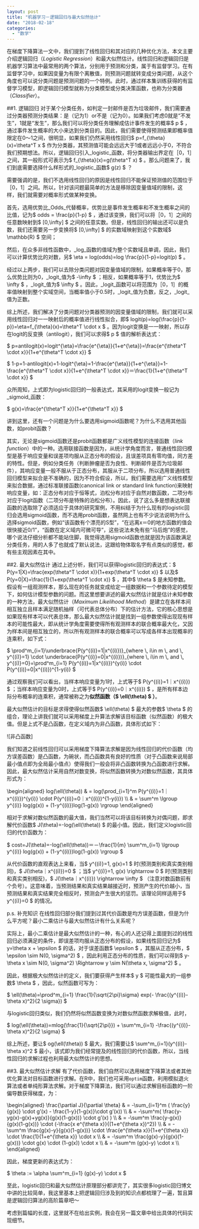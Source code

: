 ```yaml
---
layout: post
title: "机器学习－逻辑回归与最大似然估计"
date: "2018-02-18"
categories: 
  - "数学"
---
```


在梯度下降算法一文中，我们提到了线性回归和其对应的几种优化方法，本文主要介绍逻辑回归（_Logistic Regression_）和最大似然估计。线性回归和逻辑回归是机器学习算法中最常用的两个算法，分别用于预测和分类，属于有监督学习。在有监督学习中，如果因变量为有限个离散值，则预测问题就转变成分类问题，从这个角度也可以说分类问题是预测问题的一个特例。此时，通过样本集训练获得的有监督学习模型，即逻辑回归模型就称为分类模型或分类决策函数，也称为分类器（_Classifier_）。

##1. 逻辑回归 对于某个分类任务，如判定一封邮件是否为垃圾邮件，我们需要通过分类器预测分类结果：是（记为1）or不是（记为0）。如果我们考虑0就是“不发生”，1就是“发生”，那么我们可以将分类任务理解成估计事件发生的概率$ p $ ，通过事件发生概率的大小来达到分类目的。因此，我们需要使得预测结果即概率值限定在0～1之间，很明显，如果我们仍然采用线性回归$ p=f\_{\\theta}(x)=\\theta^T x $ 作为分类器，其预测值可能会远远大于1或者远远小于0，不符合我们预期想法。所以，逻辑回归引入_logistic_函数，将分类器输出界定在［0，1］之间，其一般形式可表示为$ f\_{\\theta}(x)=g(\\theta^T x) $ 。那么问题来了，我们到底需要选择什么样形式的_logistic_函数$ g(z) $ ？

需要强调的是，我们不选用线性回归的原因是线性回归不能保证预测值的范围位于［0，1］之间。所以，针对该问题最简单的方法是移除因变量值域的限制，这样，我们就需要对概率形式做某种变换。

首先，选用优势比_Odds_代替概率，优势比是事件发生概率和不发生概率之间的比值，记为$ odds = \\frac{p}{1-p} $ ，通过该变换，我们可以将［0，1］之间的任意数映射到$ \[0,\\infty\] $ 之间的任意实数。但是，线性回归的输出还可以是负数，我们还需要另一步变换将$ \[0,\\infty\] $ 的实数域映射到这个实数域$ \\mathbb{R} $ 空间；

然后，在众多非线性函数中，_log_函数的值域为整个实数域且单调，因此，我们可以计算优势比的对数，另$ \\eta = log(odds)=log \\frac{p}{1-p}=logit(p) $ 。

经过以上两步，我们可以去除分类问题对因变量值域的限制，如果概率等于0，那么优势比则为0，_logit_值为$ -\\infty $ ；相反，如果概率等于1，优势比为$ \\infty $ ，_logit_值为$ \\infty $ 。因此，_logit_函数可以将范围为［0，1］的概率值映射到整个实域空间，当概率值小于0.5时，_logit_值为负数，反之，_logit_值为正数。

综上所述，我们解决了分类问题对分类器预测的因变量值域的限制，我们就可以采用线性回归对一一映射后的概率值进行线性拟合，即$ logit(p)=log(\\frac{p}{1-p})=\\eta=f\_{\\theta}(x)=\\theta^T \\cdot x $ 。因为logit变换是一一映射，所以存在logit的反变换（antilogit），我们可以求得$ p $ 值的解析表达式：

$ p=antilogit(x)=logit^{\\eta}=\\frac{e^{\\eta}}{1+e^{\\eta}}=\\frac{e^{\\theta^T \\cdot x}}{1+e^{\\theta^T \\cdot x}} $

$ 1-p=1-antilogit(x)=1-logit^{\\eta}=1-\\frac{e^{\\eta}}{1+e^{\\eta}}=1-\\frac{e^{\\theta^T \\cdot x}}{1+e^{\\theta^T \\cdot x}}＝\\frac{1}{1+e^{\\theta^T \\cdot x}} $

众所周知，上式即为logistic回归的一般表达式，其采用的logit变换一般记为_sigmoid_函数：

$ g(x)=\\frac{e^{\\theta^T x}}{1+e^{\\theta^T x}} $

讲到这里，还有一个问题是为什么要选用sigmoid函数呢？为什么不选用其他函数，如probit函数？

其实，无论是sigmoid函数还是probit函数都是广义线性模型的连接函数（_link function_）中的一种。选用联接函数是因为，从统计学角度而言，普通线性回归模型是基于响应变量和误差项均服从正态分布的假设，且误差项具有零均值，同方差的特性。但是，例如分类任务（判断肿瘤是否为良性、判断邮件是否为垃圾邮件），其响应变量一般不服从于正态分布，其服从于二项分布，所以选用普通线性回归模型来拟合是不准确的，因为不符合假设，所以，我们需要选用广义线性模型来拟合数据，通过标准联接函数(canonical link or standard link function)来映射响应变量，如：正态分布对应于恒等式，泊松分布对应于自然对数函数，二项分布对应于logit函数（二项分布是特殊的泊松分布）。因此，说了这么多是想表达联接函数的选取除了必须适应于具体的研究案例，不用纠结于为什么现有的logistic回归会选用sigmoid函数，而不选用probit函数，虽然网上也有不少说法说明为什么选择sigmoid函数，例如“该函数有个漂亮的S型”，“在远离x＝0的地方函数的值会很快接近0/1”，“函数在定义域内可微可导”，这些说法未免有些“马后炮”的感觉，哪个说法仔细分析都不能站住脚，我觉得选用sigmoid函数也就是因为该函数满足分类任务，用的人多了也就成了默认说法，这跟给物体取名字有点类似的感觉，都有些主观因素在其中。

##2. 最大似然估计 通过上述分析，我们可以获得logistic回归的表达式：$ P(y=1|X)=\\frac{exp(\\theta^T \\cdot x)}{1+exp(\\theta^T \\cdot x)} $ 以及$ P(y=0|X)=\\frac{1}{1+exp(\\theta^T \\cdot x)} $ ，其中$ \\theta $ 是未知参数。假设有一组观测样本，那么现在的任务就变成给定一组数据和一个参数待定的模型下，如何估计模型参数的问题。而这里想要讲述的最大似然估计就是估计未知参数的一种方法，最大似然估计（_Maximum Likelihood Method_）是建立在各样本间相互独立且样本满足随机抽样（可代表总体分布）下的估计方法，它的核心思想是如果现有样本可以代表总体，那么最大似然估计就是找到一组参数使得出现现有样本的可能性最大，即从统计学角度需要使得所有观测样本的联合概率最大化，又因为样本间是相互独立的，所以所有观测样本的联合概率可以写成各样本出现概率的连乘积，如下式：

$ \\prod^m\_{i=1}\\underbrace{P(y^{(i)}=1|x^{(i)})}\_{where \\, i\\in m \\, and \\, y^{(i)}=1} \\cdot \\underbrace{P(y^{(i)}=0|x^{(i)})}\_{where \\, i\\in m \\, and \\, y^{(i)}=0}=\\prod^m\_{i=1} P(y^{(i)}=1|x^{(i)})^{y(i)} \\cdot P(y^{(i)}=0|x^{(i)})^{1-y(i)} $

通过观察我们可以看出，当样本响应变量为1时，上式等于$ P(y^{(i)}=1｜x^{(i)}) $ ；当样本响应变量为0时，上式等于$ P(y^{(i)}=0｜x^{(i)}) $ ，是所有样本边际分布概率的连乘积，通常被称之为**似然函数（$ \\ell(\\theta) $ ）**。

最大似然估计的目标是求得使得似然函数$ \\ell(\\theta) $ 最大的参数$ \\theta $ 的组合，理论上讲我们就可以采用梯度上升算法求解该目标函数（似然函数）的极大值。但是上式不是凸函数，在定义域内为非凸函数，具体形式如下：

![非凸函数]

我们知道之前线性回归可以采用梯度下降算法求解是因为线性回归的代价函数（均方误差函数）是凸函数，为碗状，而凸函数具有良好的性质（对于凸函数来说局部最小值点即为全局最小值点）使得我们一般会将非凸函数转换为凸函数进行求解。因此，最大似然估计采用自然对数变换，将似然函数转换为对数似然函数，其具体形式为：

\\begin{aligned} log(\\ell(\\theta)) & = log(\\prod\_{i=1}^m P(y^{(i)}=1｜x^{(i)})^{y(i)} \\cdot P(y^{(i)}=0｜x^{(i)})^{1-y(i)}) \\\\ & = \\sum^m \\lgroup y^{(i)} log(g(x)) + (1-y^{(i)})log(1-g(x)) \\rgroup \\end{aligned}

相对于求解对数似然函数的最大值，我们当然可以将该目标转换为对偶问题，即求解代价函数$ J(\\theta)=-log(\\ell(\\theta)) $ 的最小值。因此，我们定义logistic回归的代价函数为：

$ cost=J(\\theta)=-log(\\ell(\\theta))＝－\\frac{1}{m} \\sum^m\_{i=1} \\lgroup y^{(i)} log(g(x)) + (1-y^{(i)})log(1-g(x)) \\rgroup $

从代价函数的直观表达上来看，当$ y^{(i)}=1, g(x)=1 $ 时(预测类别和真实类别相同)，$ J(\\theta｜x^{(i)})=0 $ ；当$ y^{(i)}=1, g(x) \\rightarrow 0 $ 时(预测类别和真实类别相反)，$ J(\\theta｜x^{(i)}) \\rightarrow \\infty $ （注意对数函数前有个负号）。这意味着，当预测结果和真实结果越接近时，预测产生的代价越小，当预测结果和真实结果完全相反时，预测会产生很大的惩罚。该理论同样适用于$ y^{(i)}=0 $ 的情况。

p.s. 补充知识 在线性回归部分我们提到过其代价函数是均方误差函数，但是为什么平方呢？最小二乘估计与最大似然估计有什么关系呢？

实际上，最小二乘估计是最大似然估计的一种，有心的人还记得上面提到过的线性回归必须满足的条件，即误差项均服从正态分布的假设，如果线性回归记为$ y=\\theta x + \\epsilon $ 的话，对于误差函数$ \\epsilon $ ，其服从正态分布，$ \\epsilon \\sim N(0, \\sigma^2) $ ，因此利用正态分布的性质，我们可以得到$ y-\\theta x \\sim N(0, \\sigma^2) \\Rightarrow y \\sim N(\\theta x, \\sigma^2) $ 。

因此，根据极大似然估计的定义，我们要获得产生样本$ y $ 可能性最大的一组参数$ \\theta $ ，因此，似然函数可写为：

$ \\ell(\\theta)=\\prod^m\_{i=1} \\frac{1}{\\sqrt{2\\pi}\\sigma} exp(- \\frac{(y^{(i)}-\\theta x)^2}{2 \\sigma}) $

与logistic回归类似，我们仍然将似然函数变换为对数似然函数求解极值，此时，

$ log(\\ell(\\theta))=mlog(\\frac{1}{\\sqrt{2\\pi}}) + \\sum^m\_{i=1} -\\frac{(y^{(i)}-\\theta x)^2}{2 \\sigma} $

综上所述，要让$ og(\\ell(\\theta)) $ 最大，我们需要让$ \\sum^m\_{i=1}(y^{(i)}-\\theta x)^2 $ 最小，该式即为我们经常提及的线性回归的代价函数，所以，当线性回归的求解过程也利用最大似然估计的思想。

##3. 最大似然估计求解 有了代价函数，我们自然可以选用梯度下降算法或者其他优化算法对目标函数进行求解。在R中，我们也可采用`optim`函数，利用模拟退火算法或者单纯形算法求解。对于梯度下降算法，我们可以通过求解目标函数的一阶偏导数获得梯度，为：

\\begin{aligned} \\frac{\\partial J}{\\partial \\theta} & = -\\sum\_{i=1}^m ( \\frac{y}{g(x)} \\cdot g’(x) - \\frac{1-y}{1-g(x)}\\cdot g’(x)) \\\\ & = -\\sum^m( \\frac{y-yg(x)-g(x)+yg(x)}{g(x)(1-g(x))} \\cdot g’(x) ) \\\\ & = -\\sum^m \\frac{y-g(x)}{g(x)(1-g(x))} \\cdot (-\\frac{x e^{\\theta x}}{(1+e^{\\theta x})^2}) \\\\ & = -\\sum^m \\frac{g(x)-y}{g(x)(1-g(x))} \\cdot \\frac{e^{\\theta x}}{1+e^{\\theta x}} \\cdot \\frac{1}{1+e^{\\theta x}} \\cdot x \\\\ & = -\\sum^m \\frac{g(x)-y}{g(x)(1-g(x))} \\cdot g(x) \\cdot (1-g(x)) \\cdot x \\\\ & = -\\sum^m (g(x)-y) \\cdot x \\\\ \\end{aligned}

因此，梯度更新的表达式为：

$ \\theta := \\alpha \\sum^m\_{i=1} (g(x)-y) \\cdot x $

至此，logistic回归和最大似然估计原理部分都讲完了，其实很多logistic回归博文中讲的比较简单，我这里基本上把逻辑回归涉及到的知识点都梳理了一遍，暂且算是逻辑回归算法的高阶篇章吧～

考虑到篇幅的长度，这里就不在给出实例，我会在另一篇文章中给出具体的代码实现细节。
